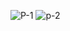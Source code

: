![P-1](https://github.com/ankankp007/ICP-Assignment-SEM-1/assets/146575795/f6990d47-4fe2-4ea2-b1cc-e04cc5ef39a4)
![p-2](https://github.com/ankankp007/ICP-Assignment-SEM-1/assets/146575795/874d6050-3204-4c2a-aee2-ecabe044130c)
